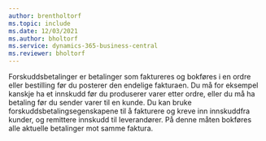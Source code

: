 ```yaml
---
author: brentholtorf
ms.topic: include
ms.date: 12/03/2021
ms.author: bholtorf
ms.service: dynamics-365-business-central
ms.reviewer: bholtorf
---
```

Forskuddsbetalinger er betalinger som faktureres og bokføres i en ordre eller bestilling før du posterer den endelige fakturaen. Du må for eksempel kanskje ha et innskudd før du produserer varer etter ordre, eller du må ha betaling før du sender varer til en kunde. Du kan bruke forskuddsbetalingsegenskapene til å fakturere og kreve inn innskuddfra kunder, og remittere innskudd til leverandører. På denne måten bokføres alle aktuelle betalinger mot samme faktura.  
